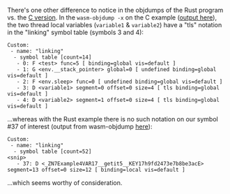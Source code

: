 There's one other difference to notice in the objdumps of the Rust program
vs. the [C
version](https://github.com/gregbuchholz/thread_local_storage/blob/main/src/c_example/example.c).
In the `wasm-objdump -x` on the C example ([output
here](https://github.com/gregbuchholz/thread_local_storage/blob/72d01b343894c30081d04791a2af90207c23bedb/other/c_dump-x.txt#L58-L59)),
the two thread local variables (`variable1` & `variable2`) have a "tls"
notation in the "linking" symbol table (symbols 3 and 4):

    Custom:
     - name: "linking"
      - symbol table [count=14]
       - 0: F <test> func=5 [ binding=global vis=default ]
       - 1: G <env.__stack_pointer> global=0 [ undefined binding=global vis=default ]
       - 2: F <env.sleep> func=0 [ undefined binding=global vis=default ]
       - 3: D <variable1> segment=0 offset=0 size=4 [ tls binding=global vis=default ]
       - 4: D <variable2> segment=1 offset=0 size=4 [ tls binding=global vis=default ]

...whereas with the Rust example there is no such notation on our symbol #37 of
interest (output from wasm-objdump
[here](https://github.com/gregbuchholz/thread_local_storage/blob/629370a92e8b38d3b0cb69b8acc511214c39b1a4/other/dump-x.txt#L158)):

    Custom:
     - name: "linking"
      - symbol table [count=52]
    <snip>
       - 37: D <_ZN7Example4VAR17__getit5__KEY17h9fd2473e7b8be3acE> segment=13 offset=0 size=12 [ binding=local vis=default ]

...which seems worthy of consideration.

